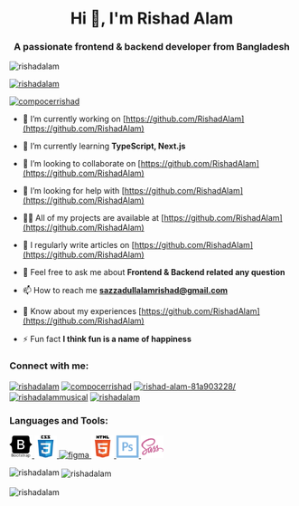 <h1 align="center">Hi 👋, I'm Rishad Alam</h1>
<h3 align="center">A passionate frontend & backend developer from Bangladesh</h3>

<p align="left"> <img src="https://komarev.com/ghpvc/?username=rishadalam&label=Profile%20views&color=0e75b6&style=flat" alt="rishadalam" /> </p>

<p align="left"> <a href="https://github.com/ryo-ma/github-profile-trophy"><img src="https://github-profile-trophy.vercel.app/?username=rishadalam" alt="rishadalam" /></a> </p>

<p align="left"> <a href="https://twitter.com/compocerrishad" target="blank"><img src="https://img.shields.io/twitter/follow/compocerrishad?logo=twitter&style=for-the-badge" alt="compocerrishad" /></a> </p>

- 🔭 I’m currently working on [https://github.com/RishadAlam](https://github.com/RishadAlam)

- 🌱 I’m currently learning **TypeScript, Next.js**

- 👯 I’m looking to collaborate on [https://github.com/RishadAlam](https://github.com/RishadAlam)

- 🤝 I’m looking for help with [https://github.com/RishadAlam](https://github.com/RishadAlam)

- 👨‍💻 All of my projects are available at [https://github.com/RishadAlam](https://github.com/RishadAlam)

- 📝 I regularly write articles on [https://github.com/RishadAlam](https://github.com/RishadAlam)

- 💬 Feel free to ask me about **Frontend & Backend related any question**

- 📫 How to reach me **sazzadullalamrishad@gmail.com**

- 📄 Know about my experiences [https://github.com/RishadAlam](https://github.com/RishadAlam)

- ⚡ Fun fact **I think fun is a name of happiness**

<h3 align="left">Connect with me:</h3>
<p align="left">
<a href="https://codepen.io/rishadalam" target="blank"><img align="center" src="https://raw.githubusercontent.com/rahuldkjain/github-profile-readme-generator/master/src/images/icons/Social/codepen.svg" alt="rishadalam" height="30" width="40" /></a>
<a href="https://twitter.com/compocerrishad" target="blank"><img align="center" src="https://raw.githubusercontent.com/rahuldkjain/github-profile-readme-generator/master/src/images/icons/Social/twitter.svg" alt="compocerrishad" height="30" width="40" /></a>
<a href="https://linkedin.com/in/rishad-alam-81a903228/" target="blank"><img align="center" src="https://raw.githubusercontent.com/rahuldkjain/github-profile-readme-generator/master/src/images/icons/Social/linked-in-alt.svg" alt="rishad-alam-81a903228/" height="30" width="40" /></a>
<a href="https://fb.com/rishadalammusical" target="blank"><img align="center" src="https://raw.githubusercontent.com/rahuldkjain/github-profile-readme-generator/master/src/images/icons/Social/facebook.svg" alt="rishadalammusical" height="30" width="40" /></a>
<a href="https://instagram.com/rishadalam" target="blank"><img align="center" src="https://raw.githubusercontent.com/rahuldkjain/github-profile-readme-generator/master/src/images/icons/Social/instagram.svg" alt="rishadalam" height="30" width="40" /></a>
</p>

<h3 align="left">Languages and Tools:</h3>
<p align="left"> <a href="https://getbootstrap.com" target="_blank" rel="noreferrer"> <img src="https://raw.githubusercontent.com/devicons/devicon/master/icons/bootstrap/bootstrap-plain-wordmark.svg" alt="bootstrap" width="40" height="40"/> </a> <a href="https://www.w3schools.com/css/" target="_blank" rel="noreferrer"> <img src="https://raw.githubusercontent.com/devicons/devicon/master/icons/css3/css3-original-wordmark.svg" alt="css3" width="40" height="40"/> </a> <a href="https://www.figma.com/" target="_blank" rel="noreferrer"> <img src="https://www.vectorlogo.zone/logos/figma/figma-icon.svg" alt="figma" width="40" height="40"/> </a> <a href="https://www.w3.org/html/" target="_blank" rel="noreferrer"> <img src="https://raw.githubusercontent.com/devicons/devicon/master/icons/html5/html5-original-wordmark.svg" alt="html5" width="40" height="40"/> </a> <a href="https://www.photoshop.com/en" target="_blank" rel="noreferrer"> <img src="https://raw.githubusercontent.com/devicons/devicon/master/icons/photoshop/photoshop-line.svg" alt="photoshop" width="40" height="40"/> </a> <a href="https://sass-lang.com" target="_blank" rel="noreferrer"> <img src="https://raw.githubusercontent.com/devicons/devicon/master/icons/sass/sass-original.svg" alt="sass" width="40" height="40"/> </a> </p>

<p><img align="left" src="https://github-readme-stats.vercel.app/api/top-langs?username=rishadalam&show_icons=true&locale=en&layout=compact" alt="rishadalam" /></p>

<p>&nbsp;<img align="center" src="https://github-readme-stats.vercel.app/api?username=rishadalam&show_icons=true&locale=en" alt="rishadalam" /></p>

<p><img align="center" src="https://github-readme-streak-stats.herokuapp.com/?user=rishadalam&" alt="rishadalam" /></p>
